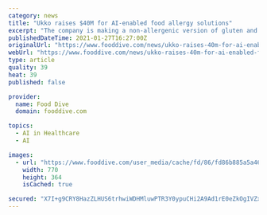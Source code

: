 ```yaml
---
category: news
title: "Ukko raises $40M for AI-enabled food allergy solutions"
excerpt: "The company is making a non-allergenic version of gluten and a peanut tolerance treatment based on a safe version of the legume's protein."
publishedDateTime: 2021-01-27T16:27:00Z
originalUrl: "https://www.fooddive.com/news/ukko-raises-40m-for-ai-enabled-food-allergy-solutions/594017/"
webUrl: "https://www.fooddive.com/news/ukko-raises-40m-for-ai-enabled-food-allergy-solutions/594017/"
type: article
quality: 39
heat: 39
published: false

provider:
  name: Food Dive
  domain: fooddive.com

topics:
  - AI in Healthcare
  - AI

images:
  - url: "https://www.fooddive.com/user_media/cache/fd/86/fd86b885a5a469140066c99d11c24b6d.jpg"
    width: 770
    height: 364
    isCached: true

secured: "X7I+g9CRY8HazZLHUS6trhwiWDHMluwPTR3Y0ypuCHi2A9Ad1rE0eZkOgIVZx0VCL13rbcrUIHP6SisB2dTghHG4VB5o+mi49UY7tkd+S6vnN/xU4e0/G+4dkOgrVMzIcSuDloqET5f+a9Sr+ocF5HDLaRq2m10p3S33uK7Fqs/pmXKtxAp1CEgM7zyoSt2zelqF0K+lS0oFi8FVqcnCZX1wGw6Keh3AEEV4md2YVVWn+UOELrmZn+MhfODu7FHg9hxuWlH7CNnYGqgL+8377bEkVTbGFEE09D1lGmvU+0xKERiYI9HPL+jRSINs1ExSlQzIOXp/TI+yvdtVv46ej5KeGRfIHwkJrMJhgqbcAsE=;Anh2B796EKME71HYRaaqng=="
---
```


